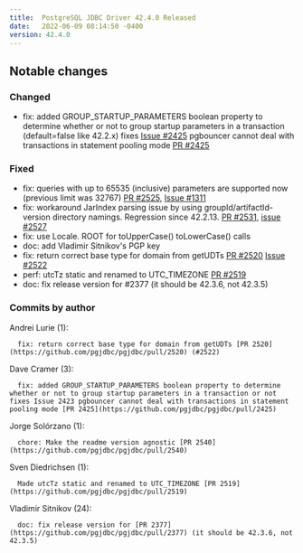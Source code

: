 ```yaml
---
title:  PostgreSQL JDBC Driver 42.4.0 Released
date:   2022-06-09 08:14:50 -0400
version: 42.4.0
---
```


## Notable changes

### Changed

* fix: added GROUP_STARTUP_PARAMETERS boolean property to determine whether or not to group
startup parameters in a transaction (default=false like 42.2.x) fixes [Issue #2425](https://github.com/pgjdbc/pgjdbc/issues/2497)
pgbouncer cannot deal with transactions in statement pooling mode [PR #2425](https://github.com/pgjdbc/pgjdbc/pull/2425)

### Fixed

* fix: queries with up to 65535 (inclusive) parameters are supported now (previous limit was 32767)
  [PR #2525](https://github.com/pgjdbc/pgjdbc/pull/2525), [Issue #1311](https://github.com/pgjdbc/pgjdbc/issues/1311)
* fix: workaround JarIndex parsing issue by using groupId/artifactId-version directory namings.
  Regression since 42.2.13. [PR #2531](https://github.com/pgjdbc/pgjdbc/pull/2531), [issue #2527](https://github.com/pgjdbc/pgjdbc/issues/2527)
* fix: use Locale. ROOT for toUpperCase() toLowerCase() calls
* doc: add Vladimir Sitnikov's PGP key
* fix: return correct base type for domain from getUDTs [PR #2520](https://github.com/pgjdbc/pgjdbc/pull/2520) [Issue #2522](https://github.com/pgjdbc/pgjdbc/issues/2522)
* perf: utcTz static and renamed to UTC_TIMEZONE [PR #2519](https://github.com/pgjdbc/pgjdbc/pull/2520)
* doc: fix release version for #2377 (it should be 42.3.6, not 42.3.5)

<!--more-->

### Commits by author

Andrei Lurie (1):

      fix: return correct base type for domain from getUDTs [PR 2520](https://github.com/pgjdbc/pgjdbc/pull/2520) (#2522)

Dave Cramer (3):

      fix: added GROUP_STARTUP_PARAMETERS boolean property to determine whether or not to group startup parameters in a transaction or not fixes Issue 2423 pgbouncer cannot deal with transactions in statement pooling mode [PR 2425](https://github.com/pgjdbc/pgjdbc/pull/2425)

Jorge Solórzano (1):

      chore: Make the readme version agnostic [PR 2540](https://github.com/pgjdbc/pgjdbc/pull/2540)

Sven Diedrichsen (1):

      Made utcTz static and renamed to UTC_TIMEZONE [PR 2519](https://github.com/pgjdbc/pgjdbc/pull/2519)

Vladimir Sitnikov (24):

      doc: fix release version for [PR 2377](https://github.com/pgjdbc/pgjdbc/pull/2377) (it should be 42.3.6, not 42.3.5)
